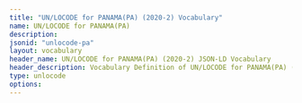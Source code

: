 ```yaml
---
title: "UN/LOCODE for PANAMA(PA) (2020-2) Vocabulary"
name: UN/LOCODE for PANAMA(PA) 
description: 
jsonid: "unlocode-pa"
layout: vocabulary
header_name: UN/LOCODE for PANAMA(PA) (2020-2) JSON-LD Vocabulary
header_description: Vocabulary Definition of UN/LOCODE for PANAMA(PA) (2020-2) semantics in HTML format. JSON-LD format is available at [unlocode-pa.jsonld](/vocabulary/unlocode-pa.jsonld)
type: unlocode
options:
---
```

